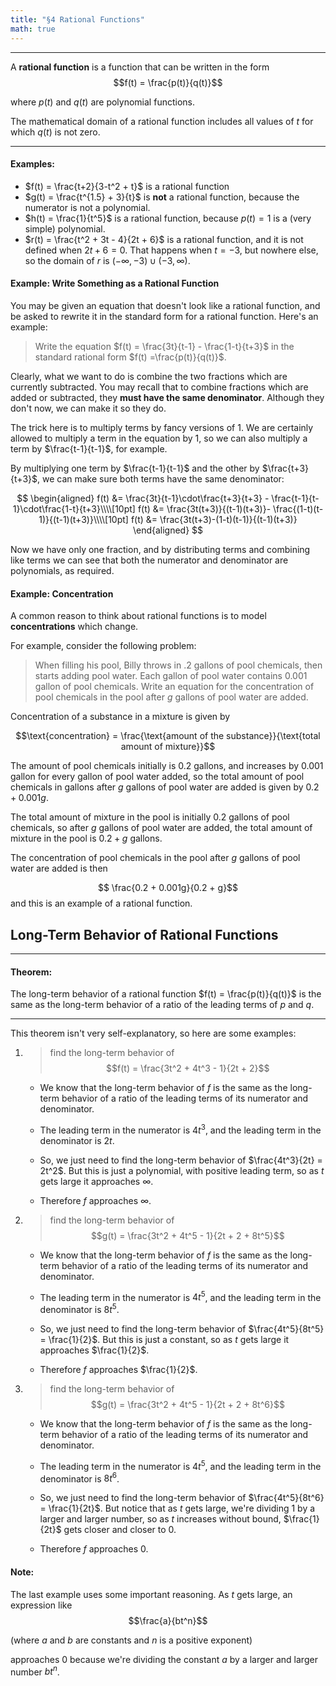 ```yaml
---
title: "§4 Rational Functions"
math: true
---
```


---

A **rational function** is a function that can be written in the form
$$f(t) = \frac{p(t)}{q(t)}$$

where $p(t)$ and $q(t)$ are polynomial functions.

The mathematical domain of a rational function includes all values of $t$ for which $q(t)$
is not zero.

---

#### Examples:

* $f(t) = \frac{t+2}{3-t^2 + t}$ is a rational function
* $g(t) = \frac{t^{1.5} + 3}{t}$ is **not** a rational function, because the
    numerator is not a polynomial.
* $h(t) = \frac{1}{t^5}$ is a rational function, because $p(t) = 1$ is
    a (very simple) polynomial.
* $r(t) = \frac{t^2 + 3t - 4}{2t + 6}$ is a rational function, and it is not
    defined when $2t+6 = 0$. That happens when $t = -3$, but nowhere else, so
    the domain of $r$ is $(-\infty, -3)\cup(-3, \infty)$.


#### Example: Write Something as a Rational Function

You may be given an equation that doesn't look like a rational function, and
be asked to rewrite it in the standard form for a rational function. Here's an
example:

> Write the equation $f(t) = \frac{3t}{t-1} - \frac{1-t}{t+3}$ in the standard
rational form $f(t) =\frac{p(t)}{q(t)}$.

Clearly, what we want to do is combine the two fractions which are currently
subtracted. You may recall that to combine fractions which are added or
subtracted, they **must have the same denominator**. Although they don't now,
we can make it so they do.


The trick here is to multiply terms by fancy versions of $1$. We are certainly
allowed to multiply a term in the equation by $1$, so we can also multiply a term by
$\frac{t-1}{t-1}$, for example.

By multiplying one term by $\frac{t-1}{t-1}$ and the other by
$\frac{t+3}{t+3}$, we can make sure both terms have the same denominator:

$$
\begin{aligned}
f(t) &= \frac{3t}{t-1}\cdot\frac{t+3}{t+3} - \frac{t-1}{t-1}\cdot\frac{1-t}{t+3}\\\\[10pt]
f(t) &= \frac{3t(t+3)}{(t-1)(t+3)}- \frac{(1-t)(t-1)}{(t-1)(t+3)}\\\\[10pt]
f(t) &= \frac{3t(t+3)-(1-t)(t-1)}{(t-1)(t+3)}
\end{aligned}
$$

Now we have only one fraction, and by distributing terms and combining like
terms we can see that both the numerator and denominator are polynomials, as
required.


#### Example: Concentration
A common reason to think about rational functions is to model
**concentrations** which change.

For example, consider the following problem:

> When filling his pool, Billy throws in .2 gallons of pool chemicals, then starts
> adding pool water. Each gallon of pool water contains 0.001 gallon of pool
> chemicals. Write an equation for the concentration of pool chemicals in the
> pool after $g$ gallons of pool water are added.

Concentration of a substance in a mixture is given by

$$\text{concentration} = \frac{\text{amount of the substance}}{\text{total amount of
mixture}}$$

The amount of pool chemicals initially is 0.2 gallons, and increases by 0.001
gallon for every gallon of pool water added, so the total amount of pool chemicals in
gallons after  $g$ gallons of pool water are added is given by $0.2 + 0.001g$.

The total amount of mixture in the pool is initially 0.2 gallons of pool
chemicals, so after $g$ gallons of pool water are added, the total amount of
mixture in the pool is $0.2 + g$ gallons.

The concentration of pool chemicals in the pool after $g$ gallons of pool water
are added is then

$$ \frac{0.2 + 0.001g}{0.2 + g}$$
and this is an example of a rational function.

## Long-Term Behavior of Rational Functions

---

#### Theorem:

The long-term behavior of a rational function $f(t) = \frac{p(t)}{q(t)}$ is the
same as the long-term behavior of a ratio of the leading terms of $p$ and $q$.

---

This theorem isn't very self-explanatory, so here are some examples:

1) > find the long-term behavior of
   > $$f(t) = \frac{3t^2 + 4t^3 - 1}{2t + 2}$$

    * We know that the long-term behavior of $f$ is the same as the long-term
      behavior of a ratio of the leading terms of its numerator and denominator.

    * The leading term in the numerator is $4t^3$, and the leading term in the
    denominator is $2t$.

    * So, we just need to find the long-term behavior of $\frac{4t^3}{2t}
    = 2t^2$. But this is just a polynomial, with positive leading term, so as
    $t$ gets large it approaches $\infty$.
    * Therefore $f$ approaches $\infty$.

2) > find the long-term behavior of
   > $$g(t) = \frac{3t^2 + 4t^5 - 1}{2t + 2 + 8t^5}$$
   * We know that the long-term behavior of $f$ is the same as the long-term
     behavior of a ratio of the leading terms of its numerator and denominator.

   * The leading term in the numerator is $4t^5$, and the leading term in the
   denominator is $8t^5$.

   * So, we just need to find the long-term behavior of $\frac{4t^5}{8t^5}
   = \frac{1}{2}$. But this is just a constant, so as
   $t$ gets large it approaches $\frac{1}{2}$.
   * Therefore $f$ approaches $\frac{1}{2}$.

2) > find the long-term behavior of
   > $$g(t) = \frac{3t^2 + 4t^5 - 1}{2t + 2 + 8t^6}$$

   * We know that the long-term behavior of $f$ is the same as the long-term
     behavior of a ratio of the leading terms of its numerator and denominator.

   * The leading term in the numerator is $4t^5$, and the leading term in the
   denominator is $8t^6$.

   * So, we just need to find the long-term behavior of $\frac{4t^5}{8t^6}
   = \frac{1}{2t}$. But notice that as $t$ gets large, we're dividing $1$ by a larger and larger number, so as $t$ increases without bound, $\frac{1}{2t}$ gets closer and closer to $0$.
   * Therefore $f$ approaches $0$.

#### Note:
The last example uses some important reasoning. As $t$ gets large, an
expression like
$$\frac{a}{bt^n}$$

 (where $a$ and $b$ are constants and $n$ is a positive exponent)

 approaches $0$ because we're dividing the
 constant $a$ by a larger and larger number $bt^n$.

